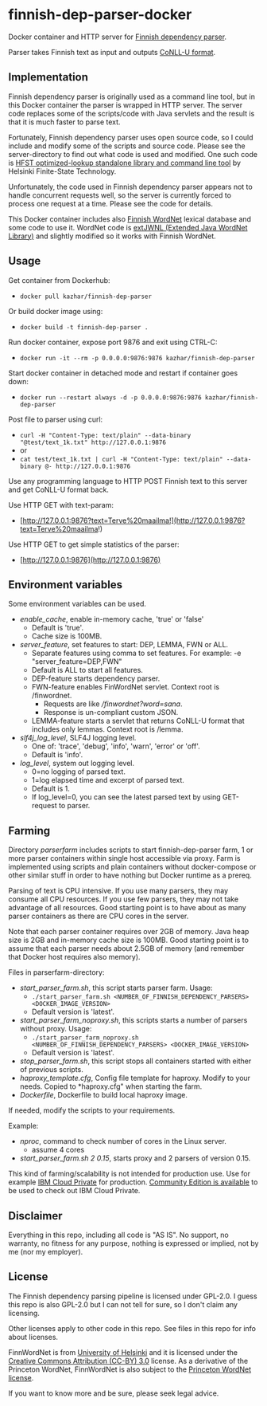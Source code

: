 # finnish-dep-parser-docker

Docker container and HTTP server for [Finnish dependency parser](https://github.com/TurkuNLP/Finnish-dep-parser).

Parser takes Finnish text as input and outputs [CoNLL-U format](http://universaldependencies.org/format.html).

## Implementation

Finnish dependency parser is originally used as a command line tool, but in this Docker container the parser is wrapped in HTTP server. The server code replaces some of the scripts/code with Java servlets and the result is that it is much faster to parse text.

Fortunately, Finnish dependency parser uses open source code, so I could include and modify some of the 
scripts and source code. Please see the server-directory to find out what code is used and modified.
One such code is [HFST optimized-lookup standalone library and command line tool](https://github.com/hfst/hfst-optimized-lookup) by Helsinki Finite-State Technology.

Unfortunately, the code used in Finnish dependency parser appears not to handle concurrent requests well, so
the server is currently forced to process one request at a time. Please see the code for details.

This Docker container includes also [Finnish WordNet](http://www.ling.helsinki.fi/en/lt/research/finnwordnet/) lexical database and some code to use it. WordNet code is [extJWNL (Extended Java WordNet Library)](https://github.com/extjwnl/extjwnl) and slightly modified so it works with Finnish WordNet.

## Usage

Get container from Dockerhub:

- ```docker pull kazhar/finnish-dep-parser```

Or build docker image using:

- ```docker build -t finnish-dep-parser .```

Run docker container, expose port 9876 and exit using CTRL-C:

- ```docker run -it --rm -p 0.0.0.0:9876:9876 kazhar/finnish-dep-parser```

Start docker container in detached mode and restart if container goes down:

- ```docker run --restart always -d -p 0.0.0.0:9876:9876 kazhar/finnish-dep-parser```

Post file to parser using curl:

- ```curl -H "Content-Type: text/plain" --data-binary "@test/text_1k.txt" http://127.0.0.1:9876```
- or
- ```cat test/text_1k.txt | curl -H "Content-Type: text/plain" --data-binary @- http://127.0.0.1:9876```

Use any programming language to HTTP POST Finnish text to this server and get CoNLL-U format back.

Use HTTP GET with text-param:

- [http://127.0.0.1:9876?text=Terve%20maailma!](http://127.0.0.1:9876?text=Terve%20maailma!)

Use HTTP GET to get simple statistics of the parser:

- [http://127.0.0.1:9876](http://127.0.0.1:9876)

## Environment variables

Some environment variables can be used. 

- *enable_cache*, enable in-memory cache, 'true' or 'false'
  - Default is 'true'.
  - Cache size is 100MB.
- *server_feature*, set features to start: DEP, LEMMA, FWN or ALL. 
  - Separate features using comma to set features. For example: -e "server_feature=DEP,FWN"
  - Default is ALL to start all features.
  - DEP-feature starts dependency parser.
  - FWN-feature enables FinWordNet servlet. Context root is /finwordnet.
    - Requests are like */finwordnet?word=sana*.
    - Response is un-compliant custom JSON.
  - LEMMA-feature starts a servlet that returns CoNLL-U format that includes only lemmas. Context root is /lemma.
- *slf4j_log_level*, SLF4J logging level.
  - One of: 'trace', 'debug', 'info', 'warn', 'error' or 'off'.
  - Default is 'info'.
- *log_level*, system out logging level. 
  - 0=no logging of parsed text.
  - 1=log elapsed time and excerpt of parsed text.
  - Default is 1.
  - If log_level=0, you can see the latest parsed text by using GET-request to parser.

## Farming

Directory *parserfarm* includes scripts to start finnish-dep-parser farm, 1 or more parser containers within single host accessible via proxy. Farm is implemented using scripts and plain containers without docker-compose or other similar stuff in order to have nothing but Docker runtime as a prereq.

Parsing of text is CPU intensive. If you use many parsers, they may consume all CPU resources. If you use few parsers, they may not take advantage of all resources. Good starting point is to have about as many parser containers as there are CPU cores in the server.

Note that each parser container requires over 2GB of memory. Java heap size is 2GB and in-memory cache size is 100MB. Good starting point is to assume that each parser needs about 2.5GB of memory (and remember that Docker host requires also memory).

Files in parserfarm-directory:

- *start_parser_farm.sh*, this script starts parser farm. Usage: 
  - ```./start_parser_farm.sh <NUMBER_OF_FINNISH_DEPENDENCY_PARSERS> <DOCKER_IMAGE_VERSION>```
  - Default version is 'latest'.
- *start_parser_farm_noproxy.sh*, this scripts starts a number of parsers without proxy. Usage:
  - ```./start_parser_farm_noproxy.sh <NUMBER_OF_FINNISH_DEPENDENCY_PARSERS> <DOCKER_IMAGE_VERSION>```
  - Default version is 'latest'.
- *stop_parser_farm.sh*, this script stops all containers started with either of previous scripts.
- *haproxy_template.cfg*, Config file template for haproxy. Modify to your needs. Copied to *haproxy.cfg" when starting the farm.
- *Dockerfile*, Dockerfile to build local haproxy image.

If needed, modify the scripts to your requirements.

Example:

- *nproc*, command to check number of cores in the Linux server.
  - assume 4 cores
- *start_parser_farm.sh 2 0.15*, starts proxy and 2 parsers of version 0.15.

This kind of farming/scalability is not intended for production use. Use for example [IBM Cloud Private](https://www.ibm.com/cloud-computing/products/ibm-cloud-private/) for production. [Community Edition is available](https://hub.docker.com/r/ibmcom/icp-inception/) to be used to check out IBM Cloud Private.

## Disclaimer

Everything in this repo, including all code is "AS IS". No support, no warranty, no fitness for any purpose, nothing is expressed or implied, not by me (nor my employer).

## License

The Finnish dependency parsing pipeline is licensed under GPL-2.0. I guess this repo is also GPL-2.0 but I can not tell for sure, so I don't claim any licensing.

Other licenses apply to other code in this repo. See files in this repo for info about licenses. 

FinnWordNet is from [University of Helsinki](http://www.ling.helsinki.fi/en/lt/research/finnwordnet/)
and it is licensed under the [Creative Commons Attribution (CC-BY) 3.0](http://creativecommons.org/licenses/by/3.0/) license. As a derivative of the Princeton WordNet, FinnWordNet is also subject to the [Princeton WordNet license](http://wordnet.princeton.edu/wordnet/license/).

If you want to know more and be sure, please seek legal advice.
